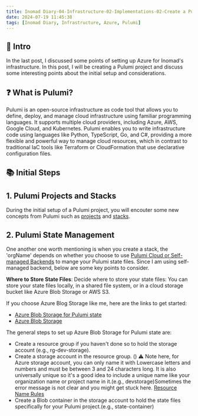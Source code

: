 ```yaml
---
title: Inomad Diary-04-Infrastructure-02-Implementations-02-Create a Pulumi Project
date: 2024-07-19 11:45:38
tags: [Inomad Diary, Infrastructure, Azure, Pulumi]
---
```


## **🔎 Intro**

In the last post, I discussed some points of setting up Azure for Inomad's infrastructure. In this post, I will be creating a Pulumi project and discuss some interesting points about the initial setup and considerations.

<!--more-->

## **❓ What is Pulumi?**

Pulumi is an open-source infrastructure as code tool that allows you to define, deploy, and manage cloud infrastructure using familiar programming languages. It supports multiple cloud providers, including Azure, AWS, Google Cloud, and Kubernetes. Pulumi enables you to write infrastructure code using languages like Python, TypeScript, Go, and C#, providing a more flexible and powerful way to manage cloud resources, which in contrast to traditional IaC tools like Terraform or CloudFormation that use declarative configuration files.

## **📚 Initial Steps**

## 1. Pulumi Projects and Stacks
During the initial setup of a Pulumi project, you will encouter some new concepts from Pulumi such as [projects](https://www.pulumi.com/docs/concepts/projects/) and [stacks](https://www.pulumi.com/docs/concepts/stack/). 

## 2. Pulumi State Management
One another one worth mentioning is when you create a stack, the 'orgName' depends on whether you choose to use [Pulumi Cloud or Self-managed Backends](https://www.pulumi.com/docs/concepts/state/#using-a-self-managed-backend) to mange your Pulumi state files. Since I am using self-managed backend, below are some key points to consider.

**Where to Store State Files**:
Decide where to store your state files: You can store your state files locally, in a shared file system, or in a cloud storage bucket like Azure Blob Storage or AWS S3.

If you choose Azure Blog Storage like me, here are the links to get started:
- [Azure Blob Storage for Pulumi state](](https://www.pulumi.com/docs/concepts/state/#using-a-self-managed-backend))
- [Azure Blob Storage](https://azure.microsoft.com/en-gb/products/storage/blobs)

The general steps to set up Azure Blob Storage for Pulumi state are:
- Create a resource group if you haven't done so to hold the storage account (e.g., rg-dev-storage).
- Create a storage account in the resource group. ()
⚠️ Note here, for Azure storage account, you can only name it with Lowercase letters and numbers and must be between 3 and 24 characters long. It is also universally unique so it's a good idea to include a unique name like your organization name or project name in it.(e.g., <your-project-name>devstorage)Sometimes the error message is not clear and you might get stuck here. [Resource Name Rules](https://learn.microsoft.com/en-us/azure/azure-resource-manager/management/resource-name-rules)
- Create a Blob container in the storage account to hold the state files specifically for your Pulumi project.(e.g., state-container)


